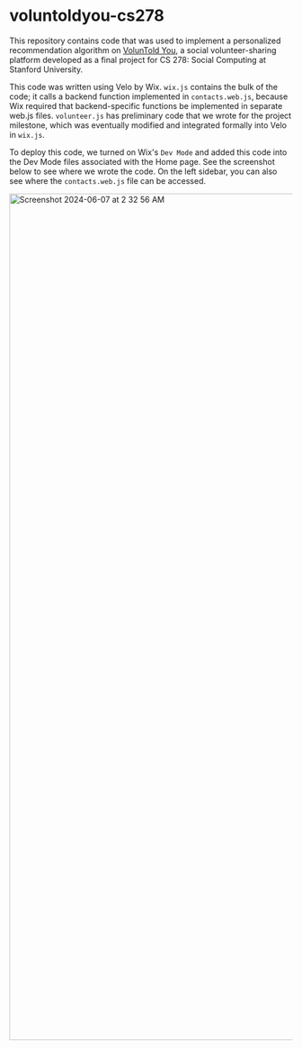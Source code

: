 # voluntoldyou-cs278

This repository contains code that was used to implement a personalized recommendation algorithm on 
[VolunTold You](https://ayeshakhawaja01.wixsite.com/voluntold-you), a social volunteer-sharing platform developed as a final project for CS 278: Social Computing at Stanford University.

This code was written using Velo by Wix. `wix.js` contains the bulk of the code; it calls a backend function implemented in `contacts.web.js`, because Wix required that backend-specific functions be implemented in separate web.js files. `volunteer.js` has preliminary code that we wrote for the project milestone, which was eventually modified and integrated formally into Velo in `wix.js`.

To deploy this code, we turned on Wix's `Dev Mode` and added this code into the Dev Mode files associated with the Home page. See the screenshot below to see where we wrote the code. On the left sidebar, you can also see where the `contacts.web.js` file can be accessed.

<img width="1503" alt="Screenshot 2024-06-07 at 2 32 56 AM" src="https://github.com/ayeshakhawaja/voluntoldyou-cs278/assets/103908785/f1adb10b-4fd2-49ae-92cd-346be2cd49bc">
